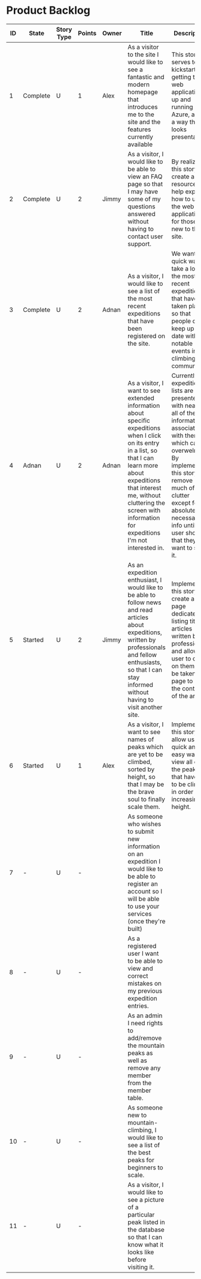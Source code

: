 # Product Backlog

<table>
    <thead>
        <tr>
            <th>ID</th> <th>State</th> <th>Story Type</th> <th>Points</th> <th>Owner</th>
            <th>Title</th>
            <th>Description</th>
            <th>Links</th>
        </tr>
    </thead>
    <tbody>
        <tr>
            <td>1</td> <td>Complete</td> <td>U</td> <td>1</td> <td>Alex</td>
            <td> As a visitor to the site I would like to see a fantastic and modern homepage that introduces me to the site and the features currently available</td>
            <td>This story serves to kickstart getting the web application up and running on Azure, and in a way that looks presentable.</td>
            <td></td>
        </tr>
        <tr>
            <td>2</td> <td>Complete</td> <td>U</td> <td>2</td> <td>Jimmy</td>
            <td>As a visitor, I would like to be able to view an FAQ page so that I may have some of my questions answered without having to contact user support. </td>
            <td>By realizing this story, we create a resource to help explain how to use the web application for those new to the site.</td>
            <td></td>
        </tr>
        <tr>
            <td>3</td> <td>Complete</td> <td>U</td> <td>2</td> <td>Adnan</td>
            <td>As a visitor, I would like to see a list of the most recent expeditions that have been registered on the site.</td>
            <td>We want a quick way to take a look at the most recent expeditions that have taken place so that people can keep up to date with notable events in the climbing community.</td>
            <td></td>
        </tr>
		<tr>
            <td>4</td> <td>Adnan</td> <td>U</td> <td>2</td> <td>Adnan</td>
            <td>As a visitor, I want to see extended information about specific expeditions when I click on its entry in a list, so that I can learn more about expeditions that interest me, without cluttering the screen with information for expeditions I'm not interested in.</td>
            <td>Currently, expedition lists are presented with nearly all of the information associated with them, which can be overwelming. By implementing this story, we remove much of the clutter except for absolutely necessary info until the user shows that they want to see it.</td>
            <td></td>
        </tr>
		<tr>
            <td>5</td> <td>Started</td> <td>U</td> <td>2</td> <td>Jimmy</td>
            <td>As an expedition enthusiast, I would like to be able to follow news and read articles about expeditions, written by professionals and fellow enthusiasts, so that I can stay informed without having to visit another site.</td>
            <td>Implementing this story will create a page dedicated to listing titles articles written by professionals and allow the user to click on them to be taken to a page to read the content of the article.</td>
            <td></td>
        </tr>
		<tr>
            <td>6</td> <td>Started</td> <td>U</td> <td>1</td> <td>Alex</td>
            <td>As a visitor, I want to see names of peaks which are yet to be climbed, sorted by height, so that I may be the brave soul to finally scale them.</td>
            <td>Implementing this story will allow users a quick and easy way to view all of the peaks that have yet to be climbed in order of increasing height.</td>
            <td></td>
        </tr>
        <tr>
            <td>7</td> <td>-</td> <td>U</td> <td>-</td> <td></td>
            <td>As someone who wishes to submit new information on an expedition I would like to be able to register an account so I will be able to use your services (once they're built)</td>
            <td></td>
            <td></td>
        </tr>
        <tr>
            <td>8</td> <td>-</td> <td>U</td> <td>-</td> <td></td>
            <td>As a registered user I want to be able to view and correct mistakes on my previous expedition entries.</td>
            <td></td>
            <td></td>
        </tr>
        <tr>
            <td>9</td> <td>-</td> <td>U</td> <td>-</td> <td></td>
            <td>As an admin I need rights to add/remove the mountain peaks as well as remove any member from the member table.</td>
            <td></td>
            <td></td>
        </tr>
        <tr>
            <td>10</td> <td>-</td> <td>U</td> <td>-</td> <td></td>
            <td>As someone new to mountain-climbing, I would like to see a list of the best peaks for beginners to scale. </td>
            <td></td>
            <td></td>
        </tr>
        <tr>
            <td>11</td> <td>-</td> <td>U</td> <td>-</td> <td></td>
            <td>As a visitor, I would like to see a picture of a particular peak listed in the database so that I can know what it looks like before visiting it. </td>
            <td></td>
            <td></td>
        </tr>
    </tbody>
</table>